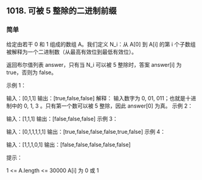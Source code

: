 ## 1018. 可被 5 整除的二进制前缀
### 简单
给定由若干 0 和 1 组成的数组 A。我们定义 N_i：从 A[0] 到 A[i] 的第 i 个子数组被解释为一个二进制数（从最高有效位到最低有效位）。

返回布尔值列表 answer，只有当 N_i 可以被 5 整除时，答案 answer[i] 为 true，否则为 false。

 

示例 1：

输入：[0,1,1]
输出：[true,false,false]
解释：
输入数字为 0, 01, 011；也就是十进制中的 0, 1, 3 。只有第一个数可以被 5 整除，因此 answer[0] 为真。
示例 2：

输入：[1,1,1]
输出：[false,false,false]
示例 3：

输入：[0,1,1,1,1,1]
输出：[true,false,false,false,true,false]
示例 4：

输入：[1,1,1,0,1]
输出：[false,false,false,false,false]
 

提示：

1 <= A.length <= 30000
A[i] 为 0 或 1
